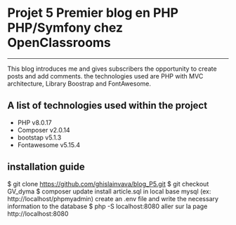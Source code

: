 # Projet 5 Premier blog en PHP PHP/Symfony chez OpenClassrooms
***
This blog introduces me and gives subscribers the opportunity to create posts and add comments.
the technologies used are PHP with MVC architecture, Library Boostrap and FontAwesome.


## A list of technologies used within the project

*   PHP v8.0.17
*   Composer v2.0.14
*   bootstap v5.1.3
*   Fontawesome v5.15.4



## installation guide

$ git clone https://github.com/ghislainvava/blog_P5.git
$ git checkout GV_dyma
$ composer update
install article.sql in local base mysql (ex: http://localhost/phpmyadmin)
create an .env file and write the necessary information to the database
$ php -S localhost:8080 aller sur la page http://localhost:8080


